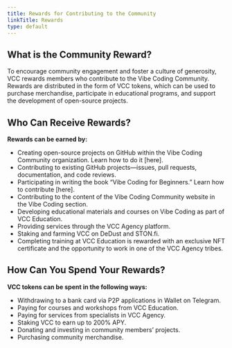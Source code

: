 ```yaml
---
title: Rewards for Contributing to the Community
linkTitle: Rewards
type: default
---
```


## What is the Community Reward?

To encourage community engagement and foster a culture of generosity, VCC rewards members who contribute to the Vibe Coding Community. Rewards are distributed in the form of VCC tokens, which can be used to purchase merchandise, participate in educational programs, and support the development of open-source projects.

## Who Can Receive Rewards?

**Rewards can be earned by:**
- Creating open-source projects on GitHub within the Vibe Coding Community organization. Learn how to do it [here].
- Contributing to existing GitHub projects—issues, pull requests, documentation, and code reviews.
- Participating in writing the book “Vibe Coding for Beginners.” Learn how to contribute [here].
- Contributing to the content of the Vibe Coding Community website in the Vibe Coding section.
- Developing educational materials and courses on Vibe Coding as part of VCC Education.
- Providing services through the VCC Agency platform.
- Staking and farming VCC on DeDust and STON.fi.
- Completing training at VCC Education is rewarded with an exclusive NFT certificate and the opportunity to work in one of the VCC Agency tribes.


## How Can You Spend Your Rewards?

**VCC tokens can be spent in the following ways:**
- Withdrawing to a bank card via P2P applications in Wallet on Telegram.
- Paying for courses and workshops from VCC Education.
- Paying for services from specialists in VCC Agency.
- Staking VCC to earn up to 200% APY.
- Donating and investing in community members’ projects.
- Purchasing community merchandise.